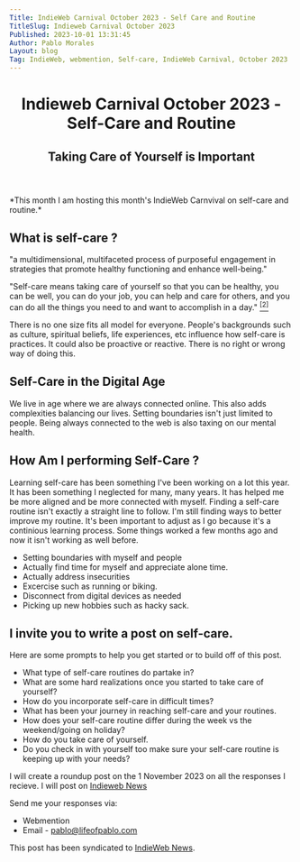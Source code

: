 ```yaml
---
Title: IndieWeb Carnival October 2023 - Self Care and Routine
TitleSlug: Indieweb Carnival October 2023
Published: 2023-10-01 13:31:45
Author: Pablo Morales
Layout: blog
Tag: IndieWeb, webmention, Self-care, IndieWeb Carnival, October 2023
---
```



<header class="athelas tc ph4">
  <h1 class="f3 f2-m f1-l fw2 black-90 mv3">
    Indieweb Carnival October 2023 - Self-Care and Routine
  </h1>
  <h2 class="f5 f4-m f3-l fw2 black-50 mt0 lh-copy">
    Taking Care of Yourself is Important
  </h2>
</header>

<article class="athelas pa4">
  <div class="f4 f4-ns lh-copy measure center" markdown="1">
*This month I am hosting this month's IndieWeb Carnvival on self-care and routine.*


## What is self-care ?

"a multidimensional, multifaceted process of purposeful engagement in strategies that promote healthy functioning and enhance well-being."

"Self-care means taking care of yourself so that you can be healthy, you can be well, you can do your job, you can help and care for others, and you can do all the things you need to and want to accomplish in a day." <a href="https://www.everydayhealth.com/self-care/" class="i"><sup>[2]</sup></a>

There is no one size fits all model for everyone. People's backgrounds such as culture, spiritual beliefs, life experiences, etc influence how self-care is practices. It could also be proactive or reactive. There is no right or wrong way of doing this.

## Self-Care in the Digital Age

We live in age where we are always connected online. This also adds complexities balancing our lives. Setting boundaries isn't just limited to people. Being always connected to the web is also taxing on our mental health. 

## How Am I performing Self-Care ?

Learning self-care has been something I've been working on a lot this year. It has been something I neglected for many, many years. It has helped me be more aligned and be more connected with myself. Finding a self-care routine isn't exactly a straight line to follow. I'm still finding ways to better improve my routine. It's been important to adjust as I go because it's a continious learning process. Some things worked a few months ago and now it isn't working as well before.

* Setting boundaries with myself and people
* Actually find time for myself and appreciate alone time.
* Actually address insecurities
* Excercise such as running or biking.
* Disconnect from digital devices as needed
* Picking up new hobbies such as hacky sack.



## I invite you to write a post on self-care.

Here are some prompts to help you get started or to build off of this post.

* What type of self-care routines do partake in?
* What are some hard realizations once you started to take care of yourself?
* How do you incorporate self-care in difficult times?
* What has been your journey in reaching self-care and your routines.
* How does your self-care routine differ during the week vs the weekend/going on holiday?
* How do you take care of yourself.
* Do you check in with yourself too make sure your self-care routine is keeping up with your needs? 

I will create a roundup post on the 1 November 2023 on all the responses I recieve. I will post on [Indieweb News](https://news.indieweb.org/en)

Send me your responses via:

* Webmention
* Email - pablo@lifeofpablo.com


This post has been syndicated to <a href="https://news.indieweb.org/en" class="u-syndication">IndieWeb News</a>.

  </div>
</article>
